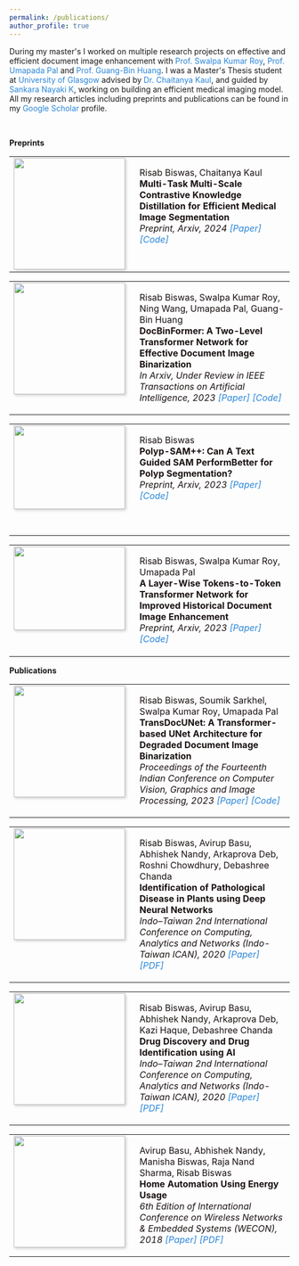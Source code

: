 ```yaml
---
permalink: /publications/
author_profile: true
---
```

<p style="font-size: 14px;">During my master's I worked on multiple research projects on effective and efficient document image enhancement with <a href="https://scholar.google.com/citations?user=1WVrFGwAAAAJ&hl=en" style="color: #2985d8; text-decoration: none;">Prof. Swalpa Kumar Roy</a>, <a href="https://scholar.google.com/citations?user=2_z_CogAAAAJ&hl=en" style="color: #2985d8; text-decoration: none;">Prof. Umapada Pal</a> and <a href="https://scholar.google.com.sg/citations?user=LhSqQCIAAAAJ&hl=en" style="color: #2985d8; text-decoration: none;">Prof. Guang-Bin Huang</a>. I was a Master's Thesis student at <a href="https://www.gla.ac.uk/" style="color: #2985d8; text-decoration: none;">University of Glasgow</a> advised by <a href="https://chaitanya-kaul.github.io/" style="color: #2985d8; text-decoration: none;">Dr. Chaitanya Kaul</a>, and guided by <a href="https://scholar.google.co.in/citations?user=kGLZ1kAAAAAJ&hl=en" style="color: #2985d8; text-decoration: none;">Sankara Nayaki K</a>, working on building an efficient medical imaging model. All my research articles including preprints and publications can be found in my <a href="https://scholar.google.com/citations?user=xC3keU4AAAAJ&hl=en" style="color: #2985d8; text-decoration: none;">Google Scholar</a> profile.</p><br>

<strong>Preprints</strong> <br>

<table style="border: none; border-collapse: collapse;" onmouseover="this.style.backgroundColor='#f0f0f0';" onmouseout="this.style.backgroundColor='';">
<tbody>
<tr> 
  <td style="width:200px; height:200px; vertical-align: top; border: none;"> 
    <img style="float: left; margin-right: 10px; box-shadow: 2px 2px 5px rgba(0,0,0,0.2);" src="https://risabbiswas.github.io/images/MTMS_Seg.png" width="200px" height="200px"> 
  </td>
  <td style="height=200px; vertical-align: top; border: none; color: #1B1212;"> 
    <p>
      Risab Biswas, Chaitanya Kaul <br> 
      <strong>Multi-Task Multi-Scale Contrastive Knowledge Distillation for Efficient Medical Image Segmentation</strong> <br>
      <i> Preprint, Arxiv, 2024 
      <a href="https://arxiv.org/pdf/2406.03173" style="color: #2985d8; text-decoration: none;"> [Paper] </a> 
      <a href="https://github.com/RisabBiswas/MTMS-Med-Seg-KD" style="color: #2985d8; text-decoration: none;"> [Code] </a>
      </i>  
    </p> 
  </td>
</tr>
</tbody>
</table>

<table style="border: none; border-collapse: collapse;" onmouseover="this.style.backgroundColor='#f0f0f0';" onmouseout="this.style.backgroundColor='';">
<tbody>
<tr> 
  <td style="width:200px; height:200px; vertical-align: top; border: none;"> 
    <img style="float: left; margin-right: 10px; box-shadow: 2px 2px 5px rgba(0,0,0,0.2);" src="https://risabbiswas.github.io/images/DocBinFormer_2.png" width="200px" height="200px"> 
  </td>
  <td style="height=200px; vertical-align: top; border: none; color: #1B1212;"> 
    <p>
      Risab Biswas, Swalpa Kumar Roy, Ning Wang, Umapada Pal, Guang-Bin Huang<br> 
      <strong>DocBinFormer: A Two-Level Transformer Network for Effective Document Image Binarization</strong> <br>
      <i> In Arxiv, Under Review in IEEE Transactions on Artificial Intelligence, 2023 
      <a href="https://arxiv.org/abs/2312.03568" style="color: #2985d8; text-decoration: none;"> [Paper] </a> 
      <a href="https://github.com/RisabBiswas/DocBinFormer" style="color: #2985d8; text-decoration: none;"> [Code] </a>
      </i>  
    </p> 
  </td>
</tr>
</tbody>
</table>

<table style="border: none; border-collapse: collapse;" onmouseover="this.style.backgroundColor='#f0f0f0';" onmouseout="this.style.backgroundColor='';">
<tbody>
<tr> 
  <td style="width:200px; height:200px; vertical-align: top; border: none;"> 
    <img style="float: left; margin-right: 10px; box-shadow: 2px 2px 5px rgba(0,0,0,0.2);" src="https://risabbiswas.github.io/images/Arch_Polyp-SAM++.png" width="200px" height="150px"> 
  </td>
  <td style="height=200px; vertical-align: top; border: none; color: #1B1212;"> 
    <p>
      Risab Biswas<br> 
      <strong>Polyp-SAM++: Can A Text Guided SAM PerformBetter for Polyp Segmentation?</strong> <br>
      <i> Preprint, Arxiv, 2023 
      <a href="https://arxiv.org/pdf/2308.06623" style="color: #2985d8; text-decoration: none;"> [Paper] </a> 
      <a href="https://github.com/RisabBiswas/Polyp-SAM-PlusPlus" style="color: #2985d8; text-decoration: none;"> [Code] </a>
      </i>  
    </p> 
  </td>
</tr>
</tbody>
</table>

<table style="border: none; border-collapse: collapse;" onmouseover="this.style.backgroundColor='#f0f0f0';" onmouseout="this.style.backgroundColor='';">
<tbody>
<tr> 
  <td style="width:200px; height:200px; vertical-align: top; border: none;"> 
    <img style="float: left; margin-right: 10px; box-shadow: 2px 2px 5px rgba(0,0,0,0.2);" src="https://risabbiswas.github.io/images/T2T-BinFormer.png" width="200px" height="150px"> 
  </td>
  <td style="height=200px; vertical-align: top; border: none; color: #1B1212;"> 
    <p>
      Risab Biswas, Swalpa Kumar Roy, Umapada Pal<br> 
      <strong>A Layer-Wise Tokens-to-Token Transformer Network for Improved Historical Document Image Enhancement</strong> <br>
      <i> Preprint, Arxiv, 2023 
      <a href="https://arxiv.org/abs/2312.03946" style="color: #2985d8; text-decoration: none;"> [Paper] </a> 
      <a href="https://github.com/RisabBiswas/T2T-BinFormer" style="color: #2985d8; text-decoration: none;"> [Code] </a>
      </i>  
    </p> 
  </td>
</tr>
</tbody>
</table>

<strong>Publications</strong> <br>

<table style="border: none; border-collapse: collapse;" onmouseover="this.style.backgroundColor='#f0f0f0';" onmouseout="this.style.backgroundColor='';">
<tbody>
<tr> 
  <td style="width:200px; height:200px; vertical-align: top; border: none;"> 
    <img style="float: left; margin-right: 10px; box-shadow: 2px 2px 5px rgba(0,0,0,0.2);" src="https://risabbiswas.github.io/images/ICVGIP.png" width="200px" height="200px"> 
  </td>
  <td style="height=200px; vertical-align: top; border: none; color: #1B1212;"> 
    <p>
      Risab Biswas, Soumik Sarkhel, Swalpa Kumar Roy, Umapada Pal <br> 
      <strong>TransDocUNet: A Transformer-based UNet Architecture for Degraded Document Image Binarization</strong> <br>
      <i> Proceedings of the Fourteenth Indian Conference on Computer Vision, Graphics and Image Processing, 2023 
      <a href="https://dl.acm.org/doi/abs/10.1145/3627631.3627639" style="color: #2985d8; text-decoration: none;"> [Paper] </a> 
      <a href="https://github.com/RisabBiswas/TransDocUNet" style="color: #2985d8; text-decoration: none;"> [Code] </a>
      </i>  
    </p> 
  </td>
</tr>
</tbody>
</table>

<table style="border: none; border-collapse: collapse;" onmouseover="this.style.backgroundColor='#f0f0f0';" onmouseout="this.style.backgroundColor='';">
<tbody>
<tr> 
  <td style="width:200px; height:200px; vertical-align: top; border: none;"> 
    <img style="float: left; margin-right: 10px; box-shadow: 2px 2px 5px rgba(0,0,0,0.2);" src="https://risabbiswas.github.io/images/Plant_Disease_2.png" width="200px" height="200px"> 
  </td>
  <td style="height=200px; vertical-align: top; border: none; color: #1B1212;"> 
    <p>
      Risab Biswas, Avirup Basu, Abhishek Nandy, Arkaprova Deb, Roshni Chowdhury, Debashree Chanda <br> 
      <strong>Identification of Pathological Disease in Plants using Deep Neural Networks</strong> <br>
      <i> Indo–Taiwan 2nd International Conference on Computing, Analytics and Networks (Indo-Taiwan ICAN), 2020 
      <a href="https://ieeexplore.ieee.org/abstract/document/9181339" style="color: #2985d8; text-decoration: none;"> [Paper] </a> 
      <a href="https://www.researchgate.net/publication/344057486_Identification_of_Pathological_Disease_in_Plants_using_Deep_Neural_Networks_-_Powered_by_IntelR_Distribution_of_OpenVINO_Toolkit" style="color: #2985d8; text-decoration: none;"> [PDF] </a>
      </i>  
    </p> 
  </td>
</tr>
</tbody>
</table>

<table style="border: none; border-collapse: collapse;" onmouseover="this.style.backgroundColor='#f0f0f0';" onmouseout="this.style.backgroundColor='';">
<tbody>
<tr> 
  <td style="width:200px; height:200px; vertical-align: top; border: none;"> 
    <img style="float: left; margin-right: 10px; box-shadow: 2px 2px 5px rgba(0,0,0,0.2);" src="https://risabbiswas.github.io/images/Drug Discovery_2.png" width="200px" height="200px"> 
  </td>
  <td style="height=200px; vertical-align: top; border: none; color: #1B1212;"> 
    <p>
      Risab Biswas, Avirup Basu, Abhishek Nandy, Arkaprova Deb, Kazi Haque, Debashree Chanda <br> 
      <strong>Drug Discovery and Drug Identification using AI</strong> <br>
      <i> Indo–Taiwan 2nd International Conference on Computing, Analytics and Networks (Indo-Taiwan ICAN), 2020 
      <a href="https://ieeexplore.ieee.org/abstract/document/9181309/" style="color: #2985d8; text-decoration: none;"> [Paper] </a> 
      <a href="https://www.researchgate.net/publication/344063648_Drug_Discovery_and_Drug_Identification_using_AI" style="color: #2985d8; text-decoration: none;"> [PDF] </a>
      </i>  
    </p> 
  </td>
</tr>
</tbody>
</table>

<table style="border: none; border-collapse: collapse;" onmouseover="this.style.backgroundColor='#f0f0f0';" onmouseout="this.style.backgroundColor='';">
<tbody>
<tr> 
  <td style="width:200px; height:200px; vertical-align: top; border: none;"> 
    <img style="float: left; margin-right: 10px; box-shadow: 2px 2px 5px rgba(0,0,0,0.2);" src="https://risabbiswas.github.io/images/Home_Automation.png" width="200px" height="200px"> 
  </td>
  <td style="height=200px; vertical-align: top; border: none; color: #1B1212;"> 
    <p>
      Avirup Basu, Abhishek Nandy, Manisha Biswas, Raja Nand Sharma, Risab Biswas <br> 
      <strong>Home Automation Using Energy Usage</strong> <br>
      <i> 6th Edition of International Conference on Wireless Networks & Embedded Systems (WECON), 2018 
      <a href="https://ieeexplore.ieee.org/abstract/document/8782049" style="color: #2985d8; text-decoration: none;"> [Paper] </a> 
      <a href="https://www.researchgate.net/profile/Risab-Biswas/publication/334854275_Home_Automation_Using_Energy_Usage/links/629fce1fc660ab61f86b4158/Home-Automation-Using-Energy-Usage.pdf" style="color: #2985d8; text-decoration: none;"> [PDF] </a>
      </i>  
    </p> 
  </td>
</tr>
</tbody>
</table>


